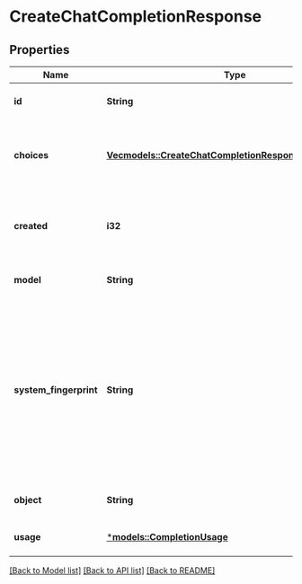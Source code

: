 # CreateChatCompletionResponse

## Properties
Name | Type | Description | Notes
------------ | ------------- | ------------- | -------------
**id** | **String** | A unique identifier for the chat completion. | 
**choices** | [**Vec<models::CreateChatCompletionResponseChoicesInner>**](CreateChatCompletionResponse_choices_inner.md) | A list of chat completion choices. Can be more than one if `n` is greater than 1. | 
**created** | **i32** | The Unix timestamp (in seconds) of when the chat completion was created. | 
**model** | **String** | The model used for the chat completion. | 
**system_fingerprint** | **String** | This fingerprint represents the backend configuration that the model runs with.  Can be used in conjunction with the `seed` request parameter to understand when backend changes have been made that might impact determinism.  | [optional] [default to None]
**object** | **String** | The object type, which is always `chat.completion`. | 
**usage** | [***models::CompletionUsage**](CompletionUsage.md) |  | [optional] [default to None]

[[Back to Model list]](../README.md#documentation-for-models) [[Back to API list]](../README.md#documentation-for-api-endpoints) [[Back to README]](../README.md)


